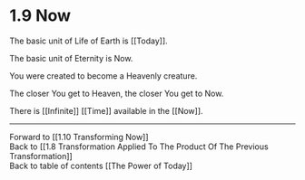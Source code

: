 # 1.9 Now
The basic unit of Life of Earth is [[Today]]. 

The basic unit of Eternity is Now. 

You were created to become a Heavenly creature. 

The closer You get to Heaven, the closer You get to Now. 

There is [[Infinite]] [[Time]] available in the [[Now]]. 

___

Forward to [[1.10 Transforming Now]]  
Back to [[1.8 Transformation Applied To The Product Of The Previous Transformation]]  
Back to table of contents [[The Power of Today]]  

